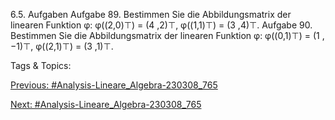 6.5. Aufgaben
Aufgabe 89. Bestimmen Sie die Abbildungsmatrix der linearen Funktion φ:
φ((2,0)⊤) = (4 ,2)⊤, φ((1,1)⊤) = (3 ,4)⊤.
Aufgabe 90. Bestimmen Sie die Abbildungsmatrix der linearen Funktion φ:
φ((0,1)⊤) = (1 ,−1)⊤, φ((2,1)⊤) = (3 ,1)⊤.

   Tags & Topics:
   

[Previous: #Analysis-Lineare_Algebra-230308_765](Analysis-Lineare_Algebra-230308_765.md)

[Next: #Analysis-Lineare_Algebra-230308_765](Analysis-Lineare_Algebra-230308_765.md)